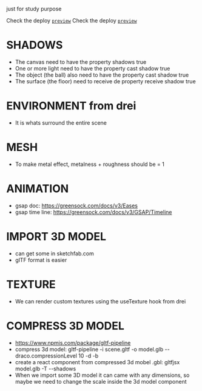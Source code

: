 just for study purpose

Check the deploy [`preview`](http://3d.walisontsx.com/)
Check the deploy [`preview`](https://3d-zeta.vercel.app/)

# SHADOWS

- The canvas need to have the property shadows true
- One or more light need to have the property cast shadow true
- The object (the ball) also need to have the property cast shadow true
- The surface (the floor) need to receive de property receive shadow true

# ENVIRONMENT from drei

- It is whats surround the entire scene

# MESH

- To make metal effect, metalness + roughness should be = 1

# ANIMATION

- gsap doc: https://greensock.com/docs/v3/Eases
- gsap time line: https://greensock.com/docs/v3/GSAP/Timeline

# IMPORT 3D MODEL

- can get some in sketchfab.com
- glTF format is easier

# TEXTURE

- We can render custom textures using the useTexture hook from drei

# COMPRESS 3D MODEL

- https://www.npmjs.com/package/gltf-pipeline
- compress 3d model: gltf-pipeline -i scene.gltf -o model.glb --draco.compressionLevel 10 -d -b
- create a react component from compressed 3d mobel .gbl: gltfjsx model.glb -T --shadows
- When we import some 3D model it can came with any dimensions, so maybe we need to change the scale inside the 3d model component
